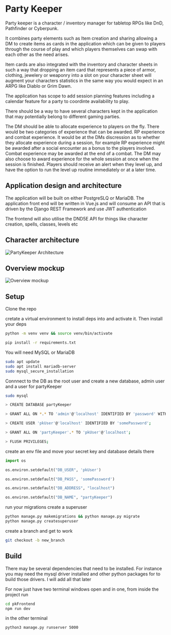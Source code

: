 # Party Keeper

Party keeper is a character / inventory manager for tabletop RPGs like DnD, Pathfinder or Cyberpunk.

It combines party elements such as Item creation and sharing allowing a DM to create items as cards in the application which can be given to players through the course of play and which players themselves can swap with each other as the need arises. 

Item cards are also integrated with the inventory and character sheets in such a way that dropping an item card that represents a piece of armor, clothing, jewelery or weaponry into a slot on your character sheet will augment your characters statistics in the same way you would expect in an ARPG like Diablo or Grim Dawn. 

The application has scope to add session planning features including a calendar feature for a party to coordinte availability to play.

There should be a way to have several characters kept in the application that may potentially belong to different gaming parties. 

The DM should be able to allocate experience to players on the fly. There would be two categories of experience that can be awarded. RP experience and combat experience. It would be at the DMs discression as to whether they allocate experience during a session, for example RP experience might be awarded after a social encounter as a bonus to the players involved. Combat experience may be awarded at the end of a combat. The DM may also choose to award experience for the whole session at once when the session is finished. Players should receive an alert when they level up, and have the option to run the level up routine immediately or at a later time.

## Application design and architecture

The application will be built on either PostgreSLQ or MariaDB. The application front end will be written in Vue.js and will consume an API that is driven by the Django REST Framework and use JWT authentication 

The frontend will also utilise the DND5E API for things like character creation, spells, classes, levels etc

## Character architecture

![PartyKeeper Architecture](https://i.imgur.com/TtuTfff.jpg)

## Overview mockup

![Overview mockup](https://i.imgur.com/jfzManY.png)

 



## Setup

Clone the repo

cretate a virtual environment to install deps into and activate it. Then install your deps

```bash
python -m venv venv && source venv/bin/activate

pip install -r requirements.txt

```

You will need MySQL or MariaDB

```bash
sudo apt update
sudo apt install mariadb-server
sudo mysql_secure_installation

```

Connnect to the DB as the root user and create a new database, admin user and a user for partyKeeper

```bash
sudo mysql

> CREATE DATABASE partyKeeper

> GRANT ALL ON *.* TO 'admin'@'localhost' IDENTIFIED BY 'password' WITH GRANT OPTION;

> CREATE USER 'pkUser'@'localhost' IDENTIFIED BY 'somePassword';

> GRANT ALL ON 'partyKeeper'.* TO 'pkUser'@'localhost';

> FLUSH PRIVILEGES;

```

create an env file and move your secret key and database details there

```python
import os

os.environ.setdefault("DB_USER", 'pkUser')

os.environ.setdefault("DB_PASS", 'somePassword')

os.environ.setdefault("DB_ADDRESS", "localhost")

os.environ.setdefault("DB_NAME", "partyKeeper")
```

run your migrations create a superuser

```bash
python manage.py makemigrations && python manage.py migrate
python manage.py createsuperuser
```

create a branch and get to work

```bash
git checkout -b new_branch
```


## Build

There may be several dependencies that need to be installed. For instance you may
need the mysql driver installed and other python packages for to build those drivers.
I will add all that later

For now just have two terminal windows open and in one, from inside the project run

```bash
cd pkFrontend
npm run dev
```

in the other terminal 
```bash
python3 manage.py runserver 5000
```
